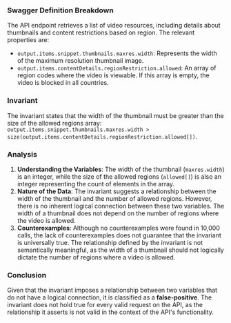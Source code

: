 ### Swagger Definition Breakdown
The API endpoint retrieves a list of video resources, including details about thumbnails and content restrictions based on region. The relevant properties are:
- `output.items.snippet.thumbnails.maxres.width`: Represents the width of the maximum resolution thumbnail image.
- `output.items.contentDetails.regionRestriction.allowed`: An array of region codes where the video is viewable. If this array is empty, the video is blocked in all countries.

### Invariant
The invariant states that the width of the thumbnail must be greater than the size of the allowed regions array: `output.items.snippet.thumbnails.maxres.width > size(output.items.contentDetails.regionRestriction.allowed[])`.

### Analysis
1. **Understanding the Variables**: The width of the thumbnail (`maxres.width`) is an integer, while the size of the allowed regions (`allowed[]`) is also an integer representing the count of elements in the array.
2. **Nature of the Data**: The invariant suggests a relationship between the width of the thumbnail and the number of allowed regions. However, there is no inherent logical connection between these two variables. The width of a thumbnail does not depend on the number of regions where the video is allowed.
3. **Counterexamples**: Although no counterexamples were found in 10,000 calls, the lack of counterexamples does not guarantee that the invariant is universally true. The relationship defined by the invariant is not semantically meaningful, as the width of a thumbnail should not logically dictate the number of regions where a video is allowed.

### Conclusion
Given that the invariant imposes a relationship between two variables that do not have a logical connection, it is classified as a **false-positive**. The invariant does not hold true for every valid request on the API, as the relationship it asserts is not valid in the context of the API's functionality.
